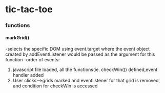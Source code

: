 # tic-tac-toe


### functions 

#### markGrid()
-selects the specific DOM using event.target where the event object created by addEventListener would be passed as the argument for this function
-order of events: 
1. javascript file loaded, all the functions(ie. checkWin()) defined,event handler added
2. User clicks-->grids marked and eventlistener for that grid is removed, and condition for checkWin is accessed